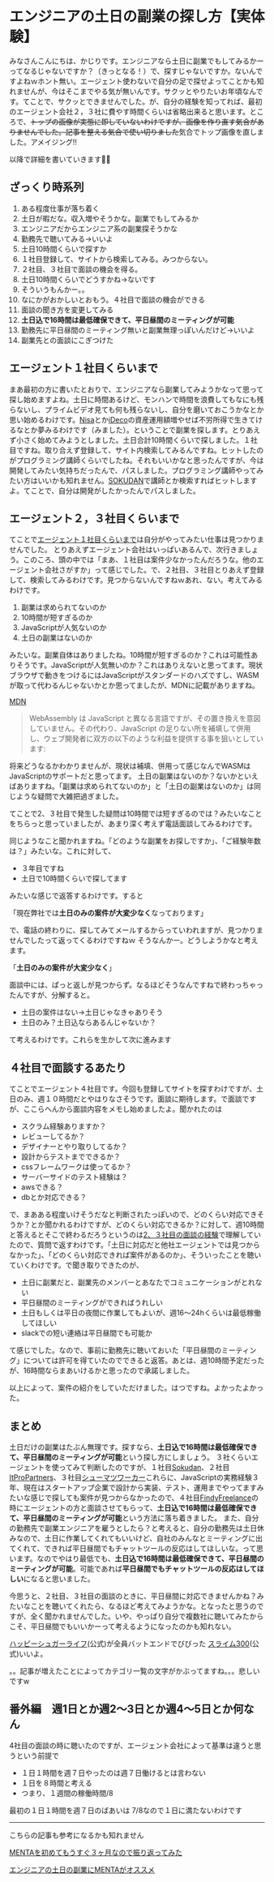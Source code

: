 # エンジニアの土日の副業の探し方【実体験】

みなさんこんにちは、かじりです。エンジニアなら土日に副業でもしてみるかーってなるじゃないですか？（きっとなる！）で、探すじゃないですか。ないんですよねｗホント無い。エージェント使わないで自分の足で探せよってことかも知れませんが、今はそこまでやる気が無いんです。サクッとやりたいお年頃なんです。てことで、サクッとできませんでした。が、自分の経験を知ってれば、最初のエージェント会社２，３社に費やす時間くらいは省略出来ると思います。ところで、~~トップの画像が実態に即していないわけですが、画像を作り直す気合がありませんでした。記事を整える気合で使い切りました~~気合でトップ画像を直しました。アメイジング!!

以降で詳細を書いていきます🐔🥦

## ざっくり時系列

1. ある程度仕事が落ち着く
1. 土日が暇だな。収入増やそうかな。副業でもしてみるか
1. エンジニアだからエンジニア系の副業探そうかな
1. 勤務先で聴いてみる→いいよ
1. 土日10時間くらいで探すか
1. １社目登録して、サイトから検索してみる。みつからない。
1. ２社目、３社目で面談の機会を得る。
1. 土日10時間くらいでどうすかね→ないです
1. そういうもんかー。。
1. なにかがおかしいとおもう。４社目で面談の機会ができる
1. 面談の聞き方を変更してみる
1. **土日込で16時間は最低確保できて、平日昼間のミーティングが可能**
1. 勤務先に平日昼間のミーティング無いと副業無理っぽいんだけど→いいよ
1. 副業先との面談にこぎつけた


## エージェント１社目くらいまで

まあ最初の方に書いたとおりで、エンジニアなら副業してみようかなって思って探し始めますよね。土日に時間あるけど、モンハンで時間を浪費してもなにも残らないし、プライムビデオ見ても何も残らないし、自分を磨いておこうかなとか思い始めるわけです。[Nisa](https://www.fsa.go.jp/policy/nisa2/about/index.html)とか[iDeco](https://www.ideco-koushiki.jp/)の資産運用額増やせば不労所得で生きてけるなとか夢みるわけです（みました）。ということで副業を探します。とりあえず小さく始めてみようとしました。土日合計10時間くらいで探しました。１社目ですね。取り合えず登録して、サイト内検索してみるんですね。ヒットしたのがプログラミング講師くらいでしたね。それもいいかなと思ったんですが、今は開発してみたい気持ちだったんで、パスしました。プログラミング講師やってみたい方はいいかも知れません。[SOKUDAN](https://sokudan.work/)で講師とか検索すればヒットしますよ。てことで、自分は開発がしたかったんでパスしました。

## エージェント２，３社目くらいまで

てことで[エージェント１社目くらいまで](/engineer-side-job-once-a-week#%E3%82%A8%E3%83%BC%E3%82%B8%E3%82%A7%E3%83%B3%E3%83%88%EF%BC%91%E7%A4%BE%E7%9B%AE%E3%81%8F%E3%82%89%E3%81%84%E3%81%BE%E3%81%A7)は自分がやってみたい仕事は見つかりませんでした。
とりあえずエージェント会社はいっぱいあるんで、次行きましょう。このころ、頭の中では「まあ、１社目は案件少なかったんだろうな。他のエージェント会社さがすか」って感じでした。で、２社目、３社目とりあえず登録して、検索してみるわけです。見つからないんですねｗあれ、ない。考えてみるわけです。

1. 副業は求められてないのか
1. 10時間が短すぎるのか
1. JavaScriptが人気ないのか
1. 土日の副業はないのか

みたいな。副業自体はありましたね。10時間が短すぎるのか？これは可能性ありそうです。JavaScriptが人気無いのか？これはありえないと思ってます。現状ブラウザで動きをつけるにはJavaScriptがスタンダードのハズですし、WASMが取って代わるんじゃないかとか思ってましたが、MDNに記載がありますね。

[MDN](https://developer.mozilla.org/ja/docs/WebAssembly/Concepts)

> WebAssembly は JavaScript と異なる言語ですが、その置き換えを意図していません。その代わり、JavaScript の足りない所を補填して併用し、ウェブ開発者に双方の以下のような利益を提供する事を狙いとしています:

将来どうなるかわかりませんが、現状は補填、併用って感じなんでWASMはJavaScriptのサポートだと思ってます。
土日の副業はないのか？ないかといえばありますね。「副業は求められてないのか」と「土日の副業はないのか」は同じような疑問で大雑把過ぎました。

てことで2、３社目で発生した疑問は10時間では短すぎるのでは？みたいなことをちらっと思っていましたが、あまり深く考えず電話面談してみるわけです。

同じようなこと聞かれますね。「どのような副業をお探しですか」、「ご経験年数は？」みたいな。これに対して、

- ３年目ですね
- 土日で10時間くらいで探してます

みたいな感じで返答するわけです。すると

「現在弊社では**土日のみの案件が大変少なく**なっております」

で、電話の終わりに、探してみてメールするからっていわれますが、見つかりませんでしたって返ってくるわけですねｗ
そうなんかー。どうしようかなと考えます。

「**土日のみの案件が大変少なく**」

面談中には、ぱっと返しが見つからず。なるほどそうなんですねで終わっちゃったんですが、分解すると。

- 土日の案件はない→土日じゃなきゃありそう
- 土日のみ？土日込ならあるんじゃないか？

て考えるわけです。これらを生かして次に進みます

## ４社目で面談するあたり

てことでエージェント４社目です。今回も登録してサイトを探すわけですが、土日のみ、週１０時間だとやはりなさそうです。面談に期待します。で面談ですが、ここらへんから面談内容をメモし始めましたよ。聞かれたのは

- スクラム経験ありますか？
- レビューしてるか？
- デザイナーとやり取りしてるか？
- 設計からテストまでできるか？
- cssフレームワークは使ってるか？
- サーバーサイドのテスト経験は？
- awsできる？
- dbとか対応できる？

で、まあある程度いけそうだなと判断されたっぽいので、どのくらい対応できそうか？とか聞かれるわけですが、どのくらい対応できるか？に対して、週10時間と答えるとそこで終わるだろうというのは[2、３社目の面談の経験](/engineer-side-job-once-a-week#%E3%82%A8%E3%83%BC%E3%82%B8%E3%82%A7%E3%83%B3%E3%83%88%EF%BC%92%EF%BC%8C%EF%BC%93%E7%A4%BE%E7%9B%AE%E3%81%8F%E3%82%89%E3%81%84%E3%81%BE%E3%81%A7)で理解していたので、質問で返すわけです。「土日に対応だと他社エージェントでは見つからなかった」、「どのくらい対応できれば案件があるのか」、そういったことを聴いていくわけです。で聞き取りできたのが、

- 土日に副業だと、副業先のメンバーとあなたでコミュニケーションがとれない
- 平日昼間のミーティングができればうれしい
- 土日もしくは平日の夜間に作業してもよいが、週16～24hくらいは最低稼働してほしい
- slackでの短い連絡は平日昼間でも可能か

て感じでした。なので、事前に勤務先に聴いておいた「平日昼間のミーティング」については許可を得ていたのでできると返答。あとは、週10時間予定だったが、16時間ならまあいけるかと思ったので承諾しました。

以上によって、案件の紹介をしていただけました。はつですね。よかったよかった。

## まとめ

土日だけの副業はたぶん無理です。探すなら、**土日込で16時間は最低確保できて、平日昼間のミーティングが可能**という探し方にしましょう。
３社くらいエージェントを使ってみて判断したのですが、１社目[Sokudan](https://sokudan.work/)、２社目[ItProPartners](https://itpropartners.com/)、３社目[シューマツワーカー](https://shuuumatu-worker.jp/)これらに、JavaScriptの実務経験３年、現在はスタートアップ企業で設計から実装、テスト、運用までやってますみたいな感じで探しても案件が見つからなかったので、４社目[FindyFreelance](https://freelance.findy-code.io/)の時にエージェントの方と面談させてもらって、**土日込で16時間は最低確保できて、平日昼間のミーティングが可能**という方法に落ち着きました。
また、自分の勤務先で副業エンジニアを雇うとしたら？と考えると、自分の勤務先は土日休みなので、土日に作業してくれてもいいけど、自社のみんなとミーティングに出てくれて、できれば平日昼間でもチャットツールの反応はしてほしいな。って思います。なのでやはり最低でも、**土日込で16時間は最低確保できて、平日昼間のミーティングが可能**。可能であれば**平日昼間でもチャットツールの反応はしてほしい**になると思いました。

今思うと、２社目、３社目の面談のときに、平日昼間に対応できませんかね？みたいなことを聴いてくれたら、なるほど考えてみようかな。となったと思うのですが、全く聞かれませんでした。いや、やっぱり自分で複数社に聴いてみたからこそ、平日昼間でもいいかーって考えるようになったのかも知れない。

[ハッピーシュガーライフ](https://archive.genco.co.jp/happysugarlife/)(公式)が全員バットエンドでびびった
[スライム300](https://slime300-anime.com/)(公式)いいよ。

。。記事が増えたことによってカテゴリ一覧の文字がかぶってますね。。。悲しいですw

## 番外編　週1日とか週2～3日とか週4～5日とか何なん

4社目の面談の時に聴いたのですが、エージェント会社によって基準は違うと思うという前提で

- １日１時間を週７日やったのは週７日働けるとは言わない
- １日を８時間と考える
- つまり、１週間の稼働時間/8

最初の１日１時間を週７日のばあいは 7/8なので１日に満たないわけです

---

こちらの記事も参考になるかも知れません

<a is="my-link" href="/ive-been-doing-menta-for-almost-3-months-now">MENTAを初めてもうすぐ３ヶ月なので振り返ってみた</a>

<a is="my-link" href="/engineer-side-job-menta">エンジニアの土日の副業にMENTAがオススメ</a>
